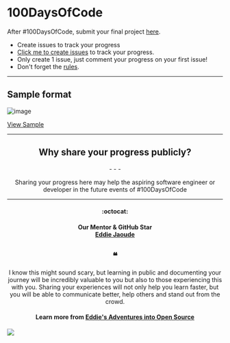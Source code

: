 # 100DaysOfCode
After #100DaysOfCode, submit your final project [here](https://github.com/SurPathHub/showcase-your-project).

- Create issues to track your progress
- [Click me to create issues](https://github.com/SurPathHub/100DaysOfCode/issues) to track your progress.
- Only create 1 issue, just comment your progress on your first issue!
- Don't forget the [rules](https://github.com/SurPathHub/events/issues/28). 
---

## Sample format
![image](https://user-images.githubusercontent.com/73097560/127814602-a5f465e6-2135-49ba-8ef9-b9b5ac440914.png)

[View Sample](https://github.com/SurPathHub/100DaysOfCode/issues/1)

---

<h2 align="center">Why share your progress publicly?</h2>
<p align="center"> -  -  - </p>
<p align="center">Sharing your progress here may help the aspiring software engineer or developer in the future events of #100DaysOfCode</p>

---

<h4 align="center">:octocat:</4>
<h4 align="center">Our Mentor & GitHub Star <br> <a href="https://github.com/eddiejaoude">Eddie Jaoude</a></a>
<h2 align="center">❝</h2>

<p align="center">I know this might sound scary, but learning in public and documenting your journey will be incredibly valuable to you but also to those experiencing this with you. Sharing your experiences will not only help you learn faster, but you will be able to communicate better, help others and stand out from the crowd.</p>

<h4 align="center">Learn more from <a href="https://www.eddiejaoude.io/blog-july-2021-open-source-adventures">Eddie's Adventures into Open Source</a></h4>
<a href="https://www.eddiejaoude.io/blog-july-2021-open-source-adventures" target="_blank"><img src="https://github.com/EddieHubCommunity/Branding/raw/main/community/Eddie_banner_GIF.gif" /></a>

